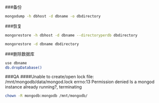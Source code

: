 ###备份
```bash
mongodump -h dbhost -d dbname -o dbdirectory
```

###恢复

```bash
mongorestore -h dbhost -d dbname --directoryperdb dbdirectory

mongorestore -d dbname dbdirectory
```

###删除数据库

```bash
use dbname
db.dropDatabase()
```

###QA
####Unable to create/open lock file: /mnt/mongodb/data/mongod.lock errno:13 Permission denied Is a mongod instance already running?, terminating
```bash
chown -R mongodb:mongodb /mnt/mongodb/
```